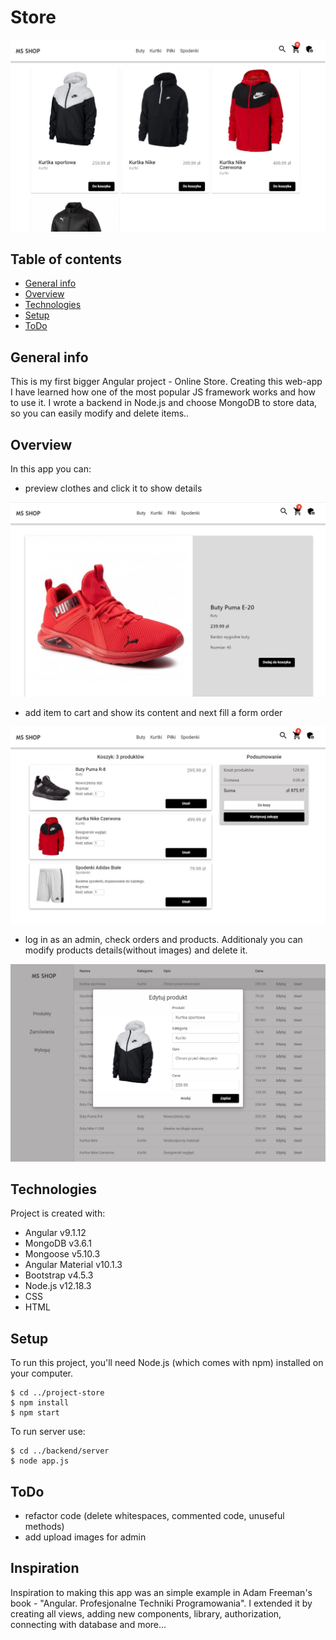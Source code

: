 # Store 
![Algorithm schema](./src/assets/screens_github/jackets.jpg)
## Table of contents
* [General info](#general-info)
* [Overview](#overwiev)
* [Technologies](#technologies)
* [Setup](#setup)
* [ToDo](#todo)

## General info
This is my first bigger Angular project - Online Store. Creating this web-app I have learned how one of the most popular JS framework works and how to use it. I wrote a backend in Node.js and choose MongoDB to store data, so you can easily modify and delete items..

## Overview
In this app you can:
* preview clothes and click it to show details

![Algorithm schema](./src/assets/screens_github/shoe.jpg)

* add item to cart and show its content and next fill a form order

![Algorithm schema](./src/assets/screens_github/summary.jpg)

* log in as an admin, check orders and products. Additionaly you can modify products details(without images) and delete it.

![Algorithm schema](./src/assets/screens_github/edit.jpg)

## Technologies
Project is created with:
* Angular v9.1.12
* MongoDB v3.6.1
* Mongoose v5.10.3
* Angular Material v10.1.3
* Bootstrap v4.5.3
* Node.js v12.18.3
* CSS
* HTML

## Setup
To run this project, you'll need Node.js (which comes with npm) installed on your computer. 
```
$ cd ../project-store
$ npm install
$ npm start
```

To run server use:
```
$ cd ../backend/server
$ node app.js
```

## ToDo
* refactor code (delete whitespaces, commented code, unuseful methods)
* add upload images for admin

## Inspiration
Inspiration to making this app was an simple example in Adam Freeman's book - "Angular. Profesjonalne Techniki Programowania". I extended it by creating all views, adding new components, library, authorization, connecting with database and more...
